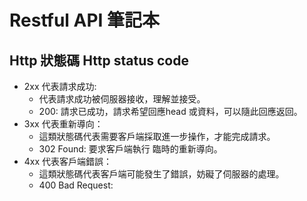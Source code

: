 # Restful API 筆記本

## Http 狀態碼 Http status code

- 2xx 代表請求成功:
   - 代表請求成功被伺服器接收，理解並接受。
   - 200: 請求已成功，請求希望回應head 或資料，可以隨此回應返回。
- 3xx 代表重新導向：
   - 這類狀態碼代表需要客戶端採取進一步操作，才能完成請求。
   - 302 Found: 要求客戶端執行 臨時的重新導向。
- 4xx 代表客戶端錯誤：
   - 這類狀態碼代表客戶端可能發生了錯誤，妨礙了伺服器的處理。
   - 400 Bad Request:  
